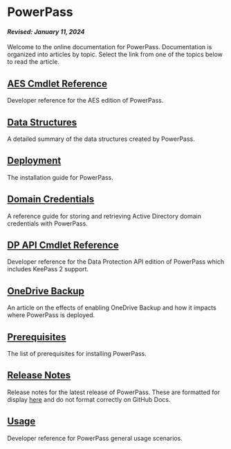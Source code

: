 # PowerPass
#### _Revised: January 11, 2024_
Welcome to the online documentation for PowerPass.
Documentation is organized into articles by topic.
Select the link from one of the topics below to read the article.
## [AES Cmdlet Reference](https://chopinrlz.github.io/powerpass/aes-cmdlet-ref)
Developer reference for the AES edition of PowerPass.
## [Data Structures](https://chopinrlz.github.io/powerpass/data-structures)
A detailed summary of the data structures created by PowerPass.
## [Deployment](https://chopinrlz.github.io/powerpass/deployment)
The installation guide for PowerPass.
## [Domain Credentials](https://chopinrlz.github.io/powerpass/domain-credentials)
A reference guide for storing and retrieving Active Directory domain credentials with PowerPass.
## [DP API Cmdlet Reference](https://chopinrlz.github.io/powerpass/dpapi-cmdlet-ref)
Developer reference for the Data Protection API edition of PowerPass which includes KeePass 2 support.
## [OneDrive Backup](https://chopinrlz.github.io/powerpass/onedrivebackup)
An article on the effects of enabling OneDrive Backup and how it impacts where PowerPass is deployed.
## [Prerequisites](https://chopinrlz.github.io/powerpass/prerequisites)
The list of prerequisites for installing PowerPass.
## [Release Notes](https://chopinrlz.github.io/powerpass/release-notes)
Release notes for the latest release of PowerPass.
These are formatted for display [here](https://github.com/chopinrlz/powerpass/releases) and do not format correctly on GitHub Docs.
## [Usage](https://chopinrlz.github.io/powerpass/usage)
Developer reference for PowerPass general usage scenarios.